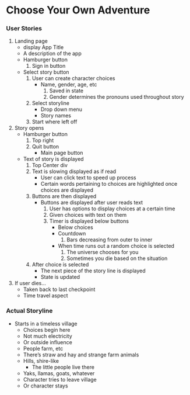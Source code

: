 # Choose Your Own Adventure

### User Stories
1. Landing page 
    * display App Title
    * A description of the app
    * Hamburger button
        1. Sign in button
    * Select story button
        1. User can create character choices
            * Name, gender, age, etc
                1. Saved in state
                2. Gender determines the pronouns used throughout story
        2. Select storyline
            * Drop down menu
            * Story names
        3. Start where left off
2. Story opens
    * Hamburger button
        1. Top right
        2. Quit button
            * Main page button		
    * Text of story is displayed
        1. Top Center div
        2. Text is slowing displayed as if read
            * User can click text to speed up process
            * Certain words pertaining to choices are highlighted once choices    are displayed
        3. Buttons are then displayed
            * Buttons are displayed after user reads text
                1. User has options to display choices at a certain time
                2. Given choices with text on them 
                3. Timer is displayed below buttons
                    * Below choices
                    * Countdown
                        1. Bars decreasing from outer to inner
                    * When time runs out a random choice is selected
                        1. The universe chooses for you
                        2. Sometimes you die based on the situation
        4. After choice is selected
            * The next piece of the story line is displayed
            * State is updated
3. If user dies…
    * Taken back to last checkpoint
    * Time travel aspect



### Actual Storyline

* Starts in a timeless village
    * Choices begin here 
    * Not much electricity 
    * Or outside influence
    * People farm, etc
    * There’s straw and hay and strange farm animals
    * Hills, shire-like
        * The little people live there
    * Yaks, llamas, goats, whatever
    * Character tries to leave village
    * Or character stays

